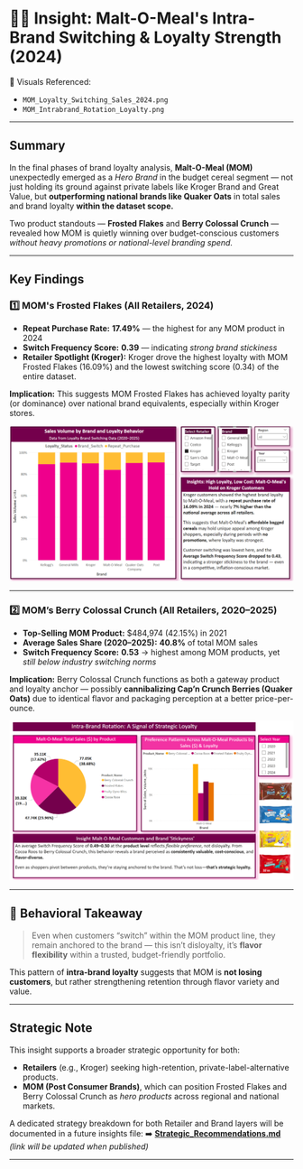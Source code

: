 # 🍓🥣 Insight: Malt-O-Meal's Intra-Brand Switching & Loyalty Strength (2024)

📂 Visuals Referenced:
- `MOM_Loyalty_Switching_Sales_2024.png`
- `MOM_Intrabrand_Rotation_Loyalty.png`

---

## Summary

In the final phases of brand loyalty analysis, **Malt-O-Meal (MOM)** unexpectedly emerged as a *Hero Brand* in the budget cereal segment — not just holding its ground against private labels like Kroger Brand and Great Value, but **outperforming national brands like Quaker Oats** in total sales and brand loyalty **within the dataset scope.**

Two product standouts — **Frosted Flakes** and **Berry Colossal Crunch** — revealed how MOM is quietly winning over budget-conscious customers *without heavy promotions or national-level branding spend.*

---

## Key Findings

### 1️⃣ MOM's Frosted Flakes (All Retailers, 2024)
- **Repeat Purchase Rate:** **17.49%** — the highest for any MOM product in 2024
- **Switch Frequency Score:** **0.39** — indicating *strong brand stickiness*
- **Retailer Spotlight (Kroger):** Kroger drove the highest loyalty with MOM Frosted Flakes (16.09%) and the lowest switching score (0.34) of the entire dataset.
  
 **Implication:** This suggests MOM Frosted Flakes has achieved loyalty parity (or dominance) over national brand equivalents, especially within Kroger stores.

![MOM Loyalty & Switching 2024](../../Images/MOM_Loyalty_Switching_Sales_2024.png)

---

### 2️⃣ MOM’s Berry Colossal Crunch (All Retailers, 2020–2025)
- **Top-Selling MOM Product:** $484,974 (42.15%) in 2021
- **Average Sales Share (2020–2025):** **40.8%** of total MOM sales
- **Switch Frequency Score:** **0.53** → highest among MOM products, yet *still below industry switching norms*
  
 **Implication:** Berry Colossal Crunch functions as both a gateway product and loyalty anchor — possibly **cannibalizing Cap’n Crunch Berries (Quaker Oats)** due to identical flavor and packaging perception at a better price-per-ounce.

![MOM Intra-Brand Rotation](../../Images/MOM_Intrabrand_Rotation_Loyalty.png)

---

## 🎯 Behavioral Takeaway

> Even when customers “switch” within the MOM product line, they remain anchored to the brand — this isn’t disloyalty, it’s **flavor flexibility** within a trusted, budget-friendly portfolio.

This pattern of **intra-brand loyalty** suggests that MOM is **not losing customers**, but rather strengthening retention through flavor variety and value.

---

##  Strategic Note

This insight supports a broader strategic opportunity for both:
- **Retailers** (e.g., Kroger) seeking high-retention, private-label-alternative products.
- **MOM (Post Consumer Brands)**, which can position Frosted Flakes and Berry Colossal Crunch as *hero products* across regional and national markets.

A dedicated strategy breakdown for both Retailer and Brand layers will be documented in a future insights file:
➡️ [**Strategic_Recommendations.md**](#) *(link will be updated when published)*

---
